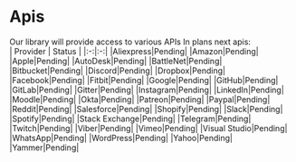 # Apis
Our library will provide access to various APIs
In plans next apis:  
| Provider | Status |
|:-:|:-:|
|Aliexpress|Pending|
|Amazon|Pending|
|Apple|Pending|
|AutoDesk|Pending|
|BattleNet|Pending|
|Bitbucket|Pending|
|Discord|Pending|
|Dropbox|Pending|
|Facebook|Pending|
|Fitbit|Pending|
|Google|Pending|
|GitHub|Pending|
|GitLab|Pending|
|Gitter|Pending|
|Instagram|Pending|
|LinkedIn|Pending|
|Moodle|Pending|
|Okta|Pending|
|Patreon|Pending|
|Paypal|Pending|
|Reddit|Pending|
|Salesforce|Pending|
|Shopify|Pending|
|Slack|Pending|
|Spotify|Pending|
|Stack Exchange|Pending|
|Telegram|Pending|
|Twitch|Pending|
|Viber|Pending|
|Vimeo|Pending|
|Visual Studio|Pending|
|WhatsApp|Pending|
|WordPress|Pending|
|Yahoo|Pending|
|Yammer|Pending|

